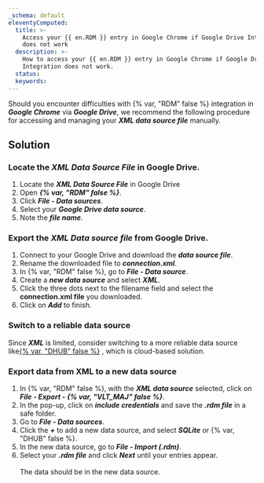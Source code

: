 ```yaml
---
_schema: default
eleventyComputed:
  title: >-
    Access your {{ en.RDM }} entry in Google Chrome if Google Drive Integration
    does not work
  description: >-
    How to access your {{ en.RDM }} entry in Google Chrome if Google Drive
    Integration does not work.
  status:
  keywords:
---
```

Should you encounter difficulties with {% var, "RDM" false %} integration in ***Google Chrome*** via ***Google Drive***, we recommend the following procedure for accessing and managing your ***XML data source file*** manually.

## Solution

### Locate the ***XML Data Source File*** in Google Drive.

1. Locate the ***XML Data Source File*** in Google Drive
2. Open ***{% var, "RDM" false %}***.
3. Click ***File - Data sources***.
4. Select your ***Google Drive data source***.
5. Note the ***file name***.

### Export the ***XML Data source file*** from Google Drive.

1. Connect to your Google Drive and download the ***data source file***.
2. Rename the downloaded file to ***connection.xml***.
3. In {% var, "RDM" false %}, go to ***File - Data source***.
4. Create a ***new data source*** and select ***XML***.
5. Click the three dots next to the filename field and select the **connection.xml file** you downloaded.
6. Click on ***Add*** to finish.

### Switch to a reliable data source

Since ***XML*** is limited, consider switching to a more reliable data source like[{% var, "DHUB" false %}](t/hub/getting-started/create-hub/) , which is cloud-based solution.

### Export data from XML to a new data source

1. In {% var, "RDM" false %}, with the ***XML data source*** selected, click on ***File - Export - {% var, "VLT_MAJ" false %}***.
2. In the pop-up, click on ***include credentials*** and save the ***.rdm file*** in a safe folder.
3. Go to ***File - Data sources***.
4. Click the ***\+*** to add a new data source, and select ***SQLite*** or {% var, "DHUB" false %}.
5. In the new data source, go to ***File - Import (.rdm)***.
6. Select your ***.rdm file*** and click ***Next*** until your entries appear.<br><br>The data should be in the new data source.<br>

&nbsp;